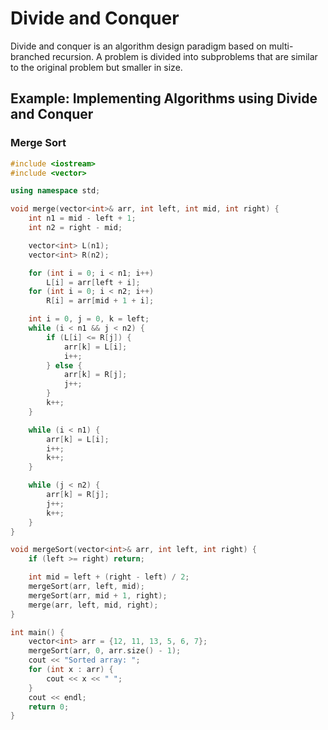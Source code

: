 # Divide and Conquer

Divide and conquer is an algorithm design paradigm based on multi-branched recursion. A problem is divided into subproblems that are similar to the original problem but smaller in size.

## Example: Implementing Algorithms using Divide and Conquer

### Merge Sort

```cpp
#include <iostream>
#include <vector>

using namespace std;

void merge(vector<int>& arr, int left, int mid, int right) {
    int n1 = mid - left + 1;
    int n2 = right - mid;

    vector<int> L(n1);
    vector<int> R(n2);

    for (int i = 0; i < n1; i++)
        L[i] = arr[left + i];
    for (int i = 0; i < n2; i++)
        R[i] = arr[mid + 1 + i];

    int i = 0, j = 0, k = left;
    while (i < n1 && j < n2) {
        if (L[i] <= R[j]) {
            arr[k] = L[i];
            i++;
        } else {
            arr[k] = R[j];
            j++;
        }
        k++;
    }

    while (i < n1) {
        arr[k] = L[i];
        i++;
        k++;
    }

    while (j < n2) {
        arr[k] = R[j];
        j++;
        k++;
    }
}

void mergeSort(vector<int>& arr, int left, int right) {
    if (left >= right) return;

    int mid = left + (right - left) / 2;
    mergeSort(arr, left, mid);
    mergeSort(arr, mid + 1, right);
    merge(arr, left, mid, right);
}

int main() {
    vector<int> arr = {12, 11, 13, 5, 6, 7};
    mergeSort(arr, 0, arr.size() - 1);
    cout << "Sorted array: ";
    for (int x : arr) {
        cout << x << " ";
    }
    cout << endl;
    return 0;
}
```

